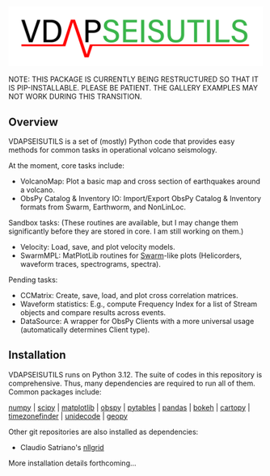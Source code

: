 <img src="https://github.com/jwellik/vdapseisutils/blob/main/img/vseis-logo.png" width=1510 alt="VDAP" />

NOTE: THIS PACKAGE IS CURRENTLY BEING RESTRUCTURED SO THAT IT IS PIP-INSTALLABLE. PLEASE BE PATIENT. THE GALLERY EXAMPLES MAY NOT WORK DURING THIS TRANSITION.

## Overview
VDAPSEISUTILS is a set of (mostly) Python code that provides easy methods for common tasks in operational volcano seismology.

At the moment, core tasks include:
- VolcanoMap: Plot a basic map and cross section of earthquakes around a volcano.
- ObsPy Catalog & Inventory IO: Import/Export ObsPy Catalog & Inventory formats from Swarm, Earthworm, and NonLinLoc.

Sandbox tasks:
(These routines are available, but I may change them significantly before they are stored in core. I am still working on them.)
- Velocity: Load, save, and plot velocity models.
- SwarmMPL: MatPlotLib routines for [Swarm](https://volcanoes.usgs.gov/software/swarm/index.shtml)-like plots (Helicorders, waveform traces, spectrograms, spectra).

Pending tasks:
- CCMatrix: Create, save, load, and plot cross correlation matrices.
- Waveform statistics: E.g., compute Frequency Index for a list of Stream objects and compare results across events.
- DataSource: A wrapper for ObsPy Clients with a more universal usage (automatically determines Client type).

## Installation

VDAPSEISUTILS runs on Python 3.12. The suite of codes in this repository is comprehensive. Thus, many dependencies are required to run all of them. Common packages include: 

[numpy](http://www.numpy.org/) | [scipy](http://www.scipy.org/) | [matplotlib](http://www.matplotlib.org/) | [obspy](http://www.obspy.org/) | [pytables](http://www.pytables.org/) | [pandas](http://pandas.pydata.org/) | [bokeh](http://bokeh.pydata.org/) | [cartopy](http://scitools.org.uk/cartopy/) | [timezonefinder](https://pypi.org/project/timezonefinder/) | [unidecode](https://anaconda.org/conda-forge/unidecode) | [geopy](https://github.com/geopy/geopy)

Other git repositories are also installed as dependencies:
- Claudio Satriano's [nllgrid](https://github.com/claudiodsf/nllgrid)

More installation details forthcoming...
